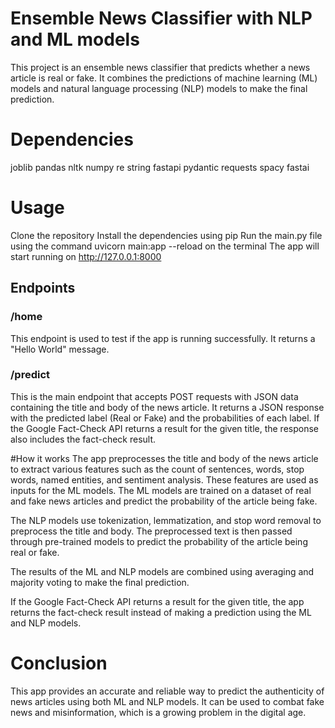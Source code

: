 # Ensemble News Classifier with NLP and ML models
This project is an ensemble news classifier that predicts whether a news article is real or fake. It combines the predictions of machine learning (ML) models and natural language processing (NLP) models to make the final prediction.

# Dependencies
joblib
pandas
nltk
numpy
re
string
fastapi
pydantic
requests
spacy
fastai
# Usage
Clone the repository
Install the dependencies using pip
Run the main.py file using the command uvicorn main:app --reload on the terminal
The app will start running on http://127.0.0.1:8000
## Endpoints
### /home
This endpoint is used to test if the app is running successfully. It returns a "Hello World" message.

### /predict
This is the main endpoint that accepts POST requests with JSON data containing the title and body of the news article. It returns a JSON response with the predicted label (Real or Fake) and the probabilities of each label. If the Google Fact-Check API returns a result for the given title, the response also includes the fact-check result.

#How it works
The app preprocesses the title and body of the news article to extract various features such as the count of sentences, words, stop words, named entities, and sentiment analysis. These features are used as inputs for the ML models. The ML models are trained on a dataset of real and fake news articles and predict the probability of the article being fake.

The NLP models use tokenization, lemmatization, and stop word removal to preprocess the title and body. The preprocessed text is then passed through pre-trained models to predict the probability of the article being real or fake.

The results of the ML and NLP models are combined using averaging and majority voting to make the final prediction.

If the Google Fact-Check API returns a result for the given title, the app returns the fact-check result instead of making a prediction using the ML and NLP models.

# Conclusion
This app provides an accurate and reliable way to predict the authenticity of news articles using both ML and NLP models. It can be used to combat fake news and misinformation, which is a growing problem in the digital age.

